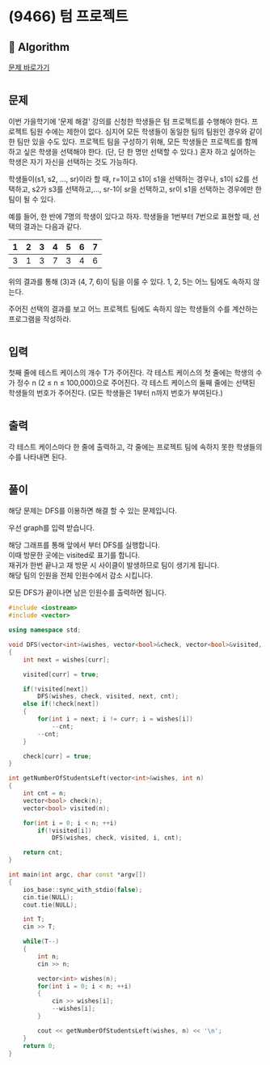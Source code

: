 # (9466) 텀 프로젝트
## :100: Algorithm
[문제 바로가기](https://www.acmicpc.net/problem/9466)
#
## 문제
이번 가을학기에 '문제 해결' 강의를 신청한 학생들은 텀 프로젝트를 수행해야 한다. 프로젝트 팀원 수에는 제한이 없다. 심지어 모든 학생들이 동일한 팀의 팀원인 경우와 같이 한 팀만 있을 수도 있다. 프로젝트 팀을 구성하기 위해, 모든 학생들은 프로젝트를 함께하고 싶은 학생을 선택해야 한다. (단, 단 한 명만 선택할 수 있다.) 혼자 하고 싶어하는 학생은 자기 자신을 선택하는 것도 가능하다.

학생들이(s1, s2, ..., sr)이라 할 때, r=1이고 s1이 s1을 선택하는 경우나, s1이 s2를 선택하고, s2가 s3를 선택하고,..., sr-1이 sr을 선택하고, sr이 s1을 선택하는 경우에만 한 팀이 될 수 있다.

예를 들어, 한 반에 7명의 학생이 있다고 하자. 학생들을 1번부터 7번으로 표현할 때, 선택의 결과는 다음과 같다.

| 1 | 2 | 3 | 4 | 5 | 6 | 7 |
|---|---|---|---|---|---|---|
| 3 | 1 | 3 | 7 | 3 | 4 | 6 |

위의 결과를 통해 (3)과 (4, 7, 6)이 팀을 이룰 수 있다. 1, 2, 5는 어느 팀에도 속하지 않는다.

주어진 선택의 결과를 보고 어느 프로젝트 팀에도 속하지 않는 학생들의 수를 계산하는 프로그램을 작성하라.

#
## 입력
첫째 줄에 테스트 케이스의 개수 T가 주어진다. 각 테스트 케이스의 첫 줄에는 학생의 수가 정수 n (2 ≤ n ≤ 100,000)으로 주어진다. 각 테스트 케이스의 둘째 줄에는 선택된 학생들의 번호가 주어진다. (모든 학생들은 1부터 n까지 번호가 부여된다.)
#
## 출력
각 테스트 케이스마다 한 줄에 출력하고, 각 줄에는 프로젝트 팀에 속하지 못한 학생들의 수를 나타내면 된다.
#
## 풀이
해당 문제는 DFS를 이용하면 해결 할 수 있는 문제입니다.  

우선 graph를 입력 받습니다.  

해당 그래프를 통해 앞에서 부터 DFS를 실행합니다.  
이때 방문한 곳에는 visited로 표기를 합니다.  
재귀가 한번 끝나고 재 방문 시 사이클이 발생하므로 팀이 생기게 됩니다.  
해당  팀의 인원을 전체 인원수에서 감소 시킵니다.

모든 DFS가 끝이나면 남은 인원수를 출력하면 됩니다.

```cpp
#include <iostream>
#include <vector>

using namespace std;

void DFS(vector<int>&wishes, vector<bool>&check, vector<bool>&visited, int curr, int&cnt)
{
    int next = wishes[curr];

    visited[curr] = true;

    if(!visited[next])
        DFS(wishes, check, visited, next, cnt);
    else if(!check[next])
    {
        for(int i = next; i != curr; i = wishes[i])
            --cnt;
        --cnt;
    }

    check[curr] = true;
}

int getNumberOfStudentsLeft(vector<int>&wishes, int n)
{
    int cnt = n;
    vector<bool> check(n);
    vector<bool> visited(n);

    for(int i = 0; i < n; ++i)
        if(!visited[i])
            DFS(wishes, check, visited, i, cnt);

    return cnt;
}

int main(int argc, char const *argv[])
{
    ios_base::sync_with_stdio(false);
    cin.tie(NULL);
    cout.tie(NULL);

    int T;
    cin >> T;

    while(T--)
    {
        int n;
        cin >> n;

        vector<int> wishes(n);
        for(int i = 0; i < n; ++i)
        {
            cin >> wishes[i];
            --wishes[i];
        }

        cout << getNumberOfStudentsLeft(wishes, n) << '\n';
    }
    return 0;
}
```